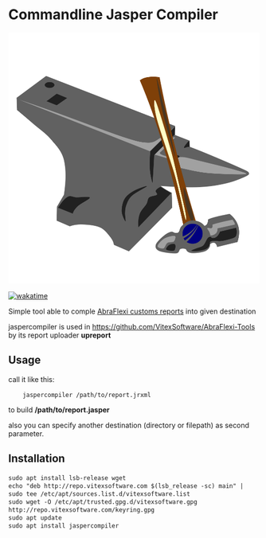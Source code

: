 Commandline Jasper Compiler
===========================

![logo](jaspercompiler.svg?raw=true)

[![wakatime](https://wakatime.com/badge/user/5abba9ca-813e-43ac-9b5f-b1cfdf3dc1c7/project/dd9822ba-7b9b-4130-a157-ef66b3da1675.svg)](https://wakatime.com/badge/user/5abba9ca-813e-43ac-9b5f-b1cfdf3dc1c7/project/dd9822ba-7b9b-4130-a157-ef66b3da1675)

Simple tool able to comple [AbraFlexi customs reports](https://github.com/Vitexus/winstrom-reports) into given destination

jaspercompiler is used in https://github.com/VitexSoftware/AbraFlexi-Tools by its report uploader **upreport** 

Usage
-----

call it like this:

```shell
    jaspercompiler /path/to/report.jrxml
```
to build **/path/to/report.jasper**

also you can specify another destination (directory or filepath) as second parameter.

Installation
------------

```shell
sudo apt install lsb-release wget
echo "deb http://repo.vitexsoftware.com $(lsb_release -sc) main" | sudo tee /etc/apt/sources.list.d/vitexsoftware.list
sudo wget -O /etc/apt/trusted.gpg.d/vitexsoftware.gpg http://repo.vitexsoftware.com/keyring.gpg
sudo apt update
sudo apt install jaspercompiler
```
